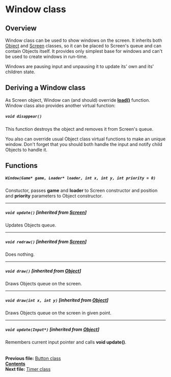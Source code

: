 ﻿# Window class

## Overview

Window class can be used to show windows on the screen. It inherits both [Object](04_Object.md) and [Screen](03_Screen.md) classes, so it can be placed to Screen's queue and can contain Objects itself. It provides only simplest base for windows and can't be used to create windows in run-time.

Windows are pausing input and unpausing it to update its' own and its' children state.

## Deriving a Window class

As Screen object, Window can (and should) override **[load()](03_Screen.md#void-load)** function. Window class also provides another virtual function:  

##### `void disappear()`
This function destroys the object and removes it from Screen's queue.

You also can override usual Object class virtual functions to make an unique window. Don't forget that you should both handle the input and notify child Objects to handle it.

## Functions  

##### `Window(Game* game, Loader* loader, int x, int y, int priority = 0)`
Constuctor, passes **game** and **loader** to Screen constructor and position and **priority** parameters to Object constructor.  

----
##### `void update()` [inherited from [Screen](03_Screen.md#void-update)]
Updates Objects queue.  

----
##### `void redraw()` [inherited from [Screen](03_Screen.md#void-redraw)]
Does nothing.  

----
##### `void draw()` [inherited from [Object](04_Object.md#void-draw)]
Draws Objects queue on the screen.  

----
##### `void draw(int x, int y)` [inherited from [Object](04_Object.md#void-drawint-x-int-y)]
Draws Objects queue on the screen in given point.  

----
##### `void update(Input*)` [inherited from [Object](04_Object.md#void-updateinput)]
Remembers current input pointer and calls **void update()**.  
   
   
**Previous file:** [Button class](15_Button.md)  
**[Contents](00_Contents.md)**  
**Next file:** [Timer class](17_Timer.md)